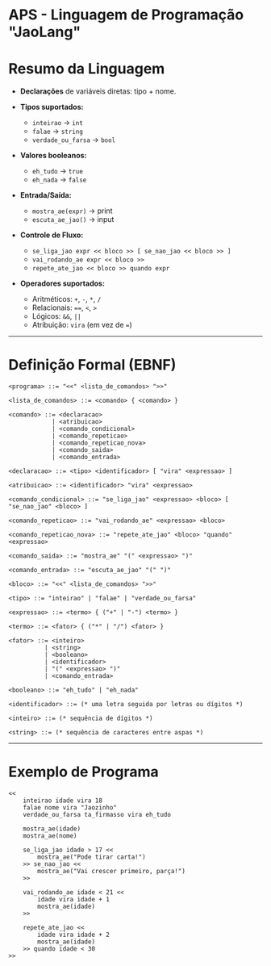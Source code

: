 # APS - Linguagem de Programação "JaoLang"

# Resumo da Linguagem

* **Declarações** de variáveis diretas: tipo + nome.
* **Tipos suportados:**

  * `inteirao` → `int`
  * `falae` → `string`
  * `verdade_ou_farsa` → `bool`
* **Valores booleanos:**

  * `eh_tudo` → `true`
  * `eh_nada` → `false`
* **Entrada/Saída:**

  * `mostra_ae(expr)` → print
  * `escuta_ae_jao()` → input
* **Controle de Fluxo:**

  * `se_liga_jao expr << bloco >> [ se_nao_jao << bloco >> ]`
  * `vai_rodando_ae expr << bloco >>`
  * `repete_ate_jao << bloco >> quando expr`
* **Operadores suportados:**

  * Aritméticos: `+`, `-`, `*`, `/`
  * Relacionais: `==`, `<`, `>`
  * Lógicos: `&&`, `||`
  * Atribuição: `vira` (em vez de `=`)

---

# Definição Formal (EBNF)

```ebnf
<programa> ::= "<<" <lista_de_comandos> ">>"

<lista_de_comandos> ::= <comando> { <comando> }

<comando> ::= <declaracao> 
            | <atribuicao> 
            | <comando_condicional> 
            | <comando_repeticao> 
            | <comando_repeticao_nova>
            | <comando_saida>
            | <comando_entrada>

<declaracao> ::= <tipo> <identificador> [ "vira" <expressao> ]

<atribuicao> ::= <identificador> "vira" <expressao>

<comando_condicional> ::= "se_liga_jao" <expressao> <bloco> [ "se_nao_jao" <bloco> ]

<comando_repeticao> ::= "vai_rodando_ae" <expressao> <bloco>

<comando_repeticao_nova> ::= "repete_ate_jao" <bloco> "quando" <expressao>

<comando_saida> ::= "mostra_ae" "(" <expressao> ")"

<comando_entrada> ::= "escuta_ae_jao" "(" ")"

<bloco> ::= "<<" <lista_de_comandos> ">>"

<tipo> ::= "inteirao" | "falae" | "verdade_ou_farsa"

<expressao> ::= <termo> { ("+" | "-") <termo> }

<termo> ::= <fator> { ("*" | "/") <fator> }

<fator> ::= <inteiro> 
          | <string> 
          | <booleano> 
          | <identificador> 
          | "(" <expressao> ")"
          | <comando_entrada>

<booleano> ::= "eh_tudo" | "eh_nada"

<identificador> ::= (* uma letra seguida por letras ou dígitos *)

<inteiro> ::= (* sequência de dígitos *)

<string> ::= (* sequência de caracteres entre aspas *)
```

---

# Exemplo de Programa

```plaintext
<<
    inteirao idade vira 18
    falae nome vira "Jaozinho"
    verdade_ou_farsa ta_firmasso vira eh_tudo

    mostra_ae(idade)
    mostra_ae(nome)

    se_liga_jao idade > 17 <<
        mostra_ae("Pode tirar carta!")
    >> se_nao_jao <<
        mostra_ae("Vai crescer primeiro, parça!")
    >>

    vai_rodando_ae idade < 21 <<
        idade vira idade + 1
        mostra_ae(idade)
    >>

    repete_ate_jao <<
        idade vira idade + 2
        mostra_ae(idade)
    >> quando idade < 30
>>
```
